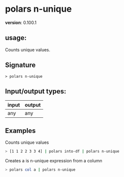 # polars n-unique

**version**: 0.100.1

## **usage**:

Counts unique values.

## Signature

`> polars n-unique `

## Input/output types:

| input | output |
| ----- | ------ |
| any   | any    |

## Examples

Counts unique values

```bash
> [1 1 2 2 3 3 4] | polars into-df | polars n-unique
```

Creates a is n-unique expression from a column

```bash
> polars col a | polars n-unique
```
